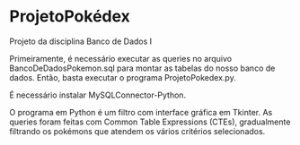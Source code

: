 # ProjetoPokédex
Projeto da disciplina Banco de Dados I

Primeiramente, é necessário executar as queries no arquivo BancoDeDadosPokemon.sql para montar as tabelas do nosso banco de dados.
Então, basta executar o programa ProjetoPokedex.py.

É necessário instalar MySQLConnector-Python.

O programa em Python é um filtro com interface gráfica em Tkinter. As queries foram feitas com Common Table Expressions (CTEs), gradualmente filtrando os pokémons que atendem os vários critérios selecionados.
